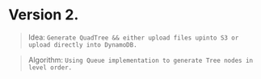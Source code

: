 # Version 2.

> Idea: `Generate QuadTree && either upload files upinto S3 or upload directly into DynamoDB.`

> Algorithm: `Using Queue implementation to generate Tree nodes in level order.`

